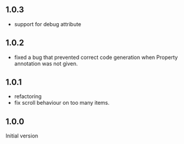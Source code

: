 ## 1.0.3

* support for debug attribute

## 1.0.2

* fixed a bug that prevented correct code generation when Property annotation was not given.

## 1.0.1

* refactoring
* fix scroll behaviour on too many items.

## 1.0.0

Initial version